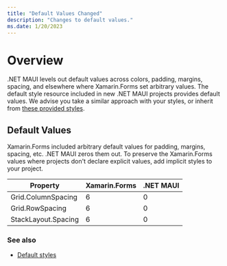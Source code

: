 ```yaml
---
title: "Default Values Changed"
description: "Changes to default values."
ms.date: 1/20/2023
---
```


# Overview

.NET MAUI levels out default values across colors, padding, margins, spacing, and elsewhere where Xamarin.Forms set arbitrary values. The default style resource included in new .NET MAUI projects provides default values. We advise you take a similar approach with your styles, or inherit from [these provided styles](https://github.com/dotnet/maui/tree/main/src/Templates/src/templates/maui-mobile/Resources/Styles).

## Default Values

Xamarin.Forms included arbitrary default values for padding, margins, spacing, etc. .NET MAUI zeros them out. To preserve the Xamarin.Forms values where projects don't declare explicit values, add implicit styles to your project.

| Property | Xamarin.Forms | .NET MAUI |
| --- | --- | --- |
| Grid.ColumnSpacing | 6 | 0 |
| Grid.RowSpacing | 6 | 0 |
| StackLayout.Spacing | 6 | 0 |

### See also

* [Default styles](https://github.com/dotnet/maui/tree/main/src/Templates/src/templates/maui-mobile/Resources/Styles)

